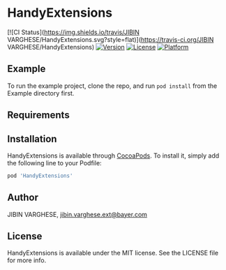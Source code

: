 # HandyExtensions

[![CI Status](https://img.shields.io/travis/JIBIN VARGHESE/HandyExtensions.svg?style=flat)](https://travis-ci.org/JIBIN VARGHESE/HandyExtensions)
[![Version](https://img.shields.io/cocoapods/v/HandyExtensions.svg?style=flat)](https://cocoapods.org/pods/HandyExtensions)
[![License](https://img.shields.io/cocoapods/l/HandyExtensions.svg?style=flat)](https://cocoapods.org/pods/HandyExtensions)
[![Platform](https://img.shields.io/cocoapods/p/HandyExtensions.svg?style=flat)](https://cocoapods.org/pods/HandyExtensions)

## Example

To run the example project, clone the repo, and run `pod install` from the Example directory first.

## Requirements

## Installation

HandyExtensions is available through [CocoaPods](https://cocoapods.org). To install
it, simply add the following line to your Podfile:

```ruby
pod 'HandyExtensions'
```

## Author

JIBIN VARGHESE, jibin.varghese.ext@bayer.com

## License

HandyExtensions is available under the MIT license. See the LICENSE file for more info.
